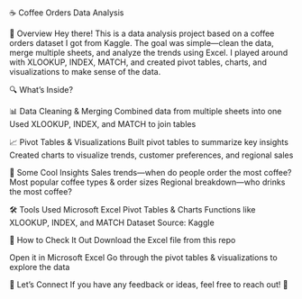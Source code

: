 ☕ Coffee Orders Data Analysis

📌 Overview
Hey there! This is a data analysis project based on a coffee orders dataset I got from Kaggle. The goal was simple—clean the data, merge multiple sheets, and analyze the trends using Excel. I played around with XLOOKUP, INDEX, MATCH, and created pivot tables, charts, and visualizations to make sense of the data.

🔍 What’s Inside?

📊 Data Cleaning & Merging
Combined data from multiple sheets into one
Used XLOOKUP, INDEX, and MATCH to join tables

📈 Pivot Tables & Visualizations
Built pivot tables to summarize key insights
Created charts to visualize trends, customer preferences, and regional sales

🔎 Some Cool Insights
Sales trends—when do people order the most coffee?
Most popular coffee types & order sizes
Regional breakdown—who drinks the most coffee?

🛠 Tools Used
Microsoft Excel
Pivot Tables & Charts
Functions like XLOOKUP, INDEX, and MATCH
Dataset Source: Kaggle

🚀 How to Check It Out
Download the Excel file from this repo

Open it in Microsoft Excel
Go through the pivot tables & visualizations to explore the data

💬 Let’s Connect
If you have any feedback or ideas, feel free to reach out! 🚀


